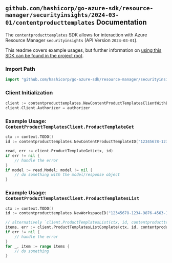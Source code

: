 
## `github.com/hashicorp/go-azure-sdk/resource-manager/securityinsights/2024-03-01/contentproducttemplates` Documentation

The `contentproducttemplates` SDK allows for interaction with Azure Resource Manager `securityinsights` (API Version `2024-03-01`).

This readme covers example usages, but further information on [using this SDK can be found in the project root](https://github.com/hashicorp/go-azure-sdk/tree/main/docs).

### Import Path

```go
import "github.com/hashicorp/go-azure-sdk/resource-manager/securityinsights/2024-03-01/contentproducttemplates"
```


### Client Initialization

```go
client := contentproducttemplates.NewContentProductTemplatesClientWithBaseURI("https://management.azure.com")
client.Client.Authorizer = authorizer
```


### Example Usage: `ContentProductTemplatesClient.ProductTemplateGet`

```go
ctx := context.TODO()
id := contentproducttemplates.NewContentProductTemplateID("12345678-1234-9876-4563-123456789012", "example-resource-group", "workspaceValue", "templateIdValue")

read, err := client.ProductTemplateGet(ctx, id)
if err != nil {
	// handle the error
}
if model := read.Model; model != nil {
	// do something with the model/response object
}
```


### Example Usage: `ContentProductTemplatesClient.ProductTemplatesList`

```go
ctx := context.TODO()
id := contentproducttemplates.NewWorkspaceID("12345678-1234-9876-4563-123456789012", "example-resource-group", "workspaceValue")

// alternatively `client.ProductTemplatesList(ctx, id, contentproducttemplates.DefaultProductTemplatesListOperationOptions())` can be used to do batched pagination
items, err := client.ProductTemplatesListComplete(ctx, id, contentproducttemplates.DefaultProductTemplatesListOperationOptions())
if err != nil {
	// handle the error
}
for _, item := range items {
	// do something
}
```

